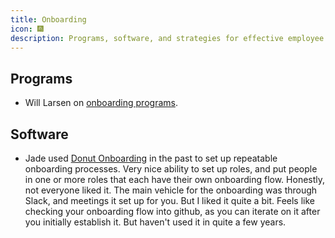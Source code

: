 ```yaml
---
title: Onboarding
icon: 🎆
description: Programs, software, and strategies for effective employee onboarding processes
---
```


## Programs

* Will Larsen on [onboarding programs](https://lethain.com/engineering-onboarding-programs/).

## Software

* Jade used [Donut Onboarding](https://www.donut.com/solutions/onboarding/) in the past to set up repeatable onboarding processes. Very nice ability to set up roles, and put people in one or more roles that each have their own onboarding flow. Honestly, not everyone liked it. The main vehicle for the onboarding was through Slack, and meetings it set up for you. But I liked it quite a bit. Feels like checking your onboarding flow into github, as you can iterate on it after you initially establish it. But haven't used it in quite a few years.
